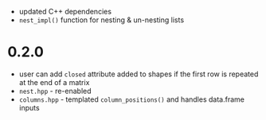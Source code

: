 
* updated C++ dependencies
* `nest_impl()` function for nesting & un-nesting lists

# 0.2.0

* user can add `closed` attribute added to shapes if the first row is repeated at the end of a matrix
* `nest.hpp` - re-enabled
* `columns.hpp` - templated `column_positions()` and handles data.frame inputs
